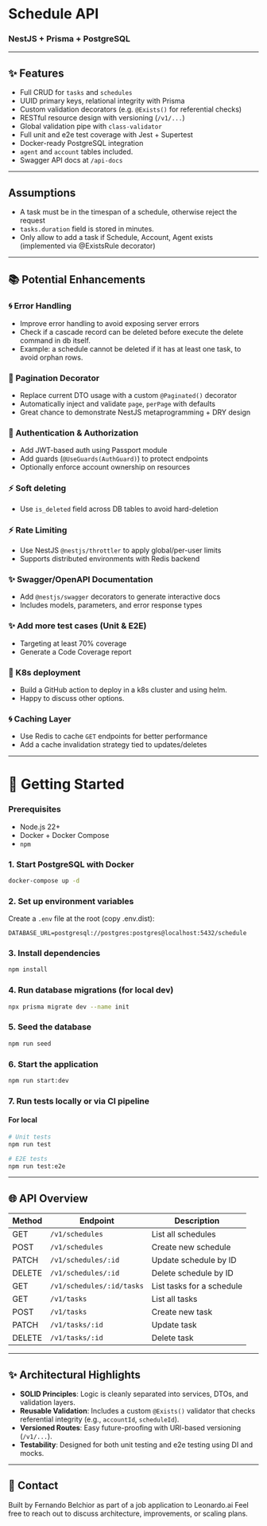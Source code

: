 # Schedule API 
### NestJS + Prisma + PostgreSQL

---

## ✨ Features

- Full CRUD for `tasks` and `schedules`
- UUID primary keys, relational integrity with Prisma
- Custom validation decorators (e.g. `@Exists()` for referential checks)
- RESTful resource design with versioning (`/v1/...`)
- Global validation pipe with `class-validator`
- Full unit and e2e test coverage with Jest + Supertest
- Docker-ready PostgreSQL integration
- `agent` and `account` tables included.
- Swagger API docs at `/api-docs`

---

## Assumptions
- A task must be in the timespan of a schedule, otherwise reject the request
- `tasks.duration` field is stored in minutes.
- Only allow to add a task if Schedule, Account, Agent exists (implemented via @ExistsRule decorator)

___

## 📚 Potential Enhancements

### 🌀 Error Handling
- Improve error handling to avoid exposing server errors
- Check if a cascade record can be deleted before execute the delete command in db itself.
- Example: a schedule cannot be deleted if it has at least one task, to avoid orphan rows.

### 🔢 Pagination Decorator

- Replace current DTO usage with a custom `@Paginated()` decorator
- Automatically inject and validate `page`, `perPage` with defaults
- Great chance to demonstrate NestJS metaprogramming + DRY design

### 🔐 Authentication & Authorization

- Add JWT-based auth using Passport module
- Add guards (`@UseGuards(AuthGuard)`) to protect endpoints
- Optionally enforce account ownership on resources

### ⚡ Soft deleting

- Use `is_deleted` field across DB tables to avoid hard-deletion

### ⚡ Rate Limiting

- Use NestJS `@nestjs/throttler` to apply global/per-user limits
- Supports distributed environments with Redis backend

### ✨ Swagger/OpenAPI Documentation

- Add `@nestjs/swagger` decorators to generate interactive docs
- Includes models, parameters, and error response types

### ✨ Add more test cases (Unit & E2E)
- Targeting at least 70% coverage
- Generate a Code Coverage report

### 🚀 K8s deployment
- Build a GitHub action to deploy in a k8s cluster and using helm.
- Happy to discuss other options.

### 🌀 Caching Layer

- Use Redis to cache `GET` endpoints for better performance
- Add a cache invalidation strategy tied to updates/deletes

---


# 🚀 Getting Started

### Prerequisites

- Node.js 22+
- Docker + Docker Compose
- `npm`

### 1. Start PostgreSQL with Docker

```bash
docker-compose up -d
```

### 2. Set up environment variables

Create a `.env` file at the root (copy .env.dist):

```env
DATABASE_URL=postgresql://postgres:postgres@localhost:5432/schedule
```

### 3. Install dependencies

```bash
npm install
```

### 4. Run database migrations (for local dev)

```bash
npx prisma migrate dev --name init
```

### 5. Seed the database
```bash
npm run seed
```

### 6. Start the application

```bash
npm run start:dev
```

### 7. Run tests locally or via CI pipeline

#### For local
```bash
# Unit tests
npm run test

# E2E tests
npm run test:e2e
```

---

## 🌐 API Overview

| Method | Endpoint                  | Description               |
| ------ | ------------------------- | ------------------------- |
| GET    | `/v1/schedules`           | List all schedules        |
| POST   | `/v1/schedules`           | Create new schedule       |
| PATCH  | `/v1/schedules/:id`       | Update schedule by ID     |
| DELETE | `/v1/schedules/:id`       | Delete schedule by ID     |
| GET    | `/v1/schedules/:id/tasks` | List tasks for a schedule |
| GET    | `/v1/tasks`               | List all tasks            |
| POST   | `/v1/tasks`               | Create new task           |
| PATCH  | `/v1/tasks/:id`           | Update task               |
| DELETE | `/v1/tasks/:id`           | Delete task               |

---

## ✨ Architectural Highlights

- **SOLID Principles**: Logic is cleanly separated into services, DTOs, and validation layers.
- **Reusable Validation**: Includes a custom `@Exists()` validator that checks referential integrity (e.g., `accountId`, `scheduleId`).
- **Versioned Routes**: Easy future-proofing with URI-based versioning (`/v1/...`).
- **Testability**: Designed for both unit testing and e2e testing using DI and mocks.

---

## 🙌 Contact

Built by Fernando Belchior as part of a job application to Leonardo.ai
Feel free to reach out to discuss architecture, improvements, or scaling plans.